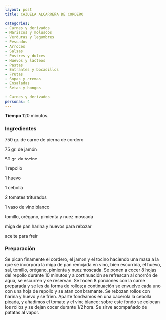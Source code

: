 ```yaml
---
layout: post
title: CAZUELA ALCARREÑA DE CORDERO

categories:
- Carnes y derivados
- Mariscos y moluscos
- Verduras y legumbres
- Pescados
- Arroces
- Salsas
- Postres y dulces
- Huevos y lacteos
- Pastas
- Entrantes y bocadillos
- Frutas
- Sopas y cremas
- Ensaladas
- Setas y hongos

- Carnes y derivados
personas: 4 
---
```

<b>Tiempo</b> 120 minutos.

<h3>Ingredientes</h3>
750 gr. de carne de pierna de cordero

75 gr. de jamón

50 gr. de tocino

1 repollo

1 huevo

1 cebolla

2 tomates triturados

1 vaso de vino blanco

tomillo, orégano, pimienta y nuez moscada

miga de pan harina y huevos para rebozar

aceite para freír

<h3>Preparación</h3>
Se pican finamente el cordero, el jamón y el tocino haciendo una masa a la que se incorpora la miga de pan remojada en vino, bien escurrida, el huevo, sal, tomillo, orégano, pimienta y nuez moscada. Se ponen a cocer 8 hojas del repollo durante 10 minutos y a continuación se refrescan al chorrón de agua, se escurren y se reservan. Se hacen 8 porciones con la carne preparada y se les da forma de rollos; a continuación se envuelve cada uno con una hoja de repollo y se atan con bramante. Se rebozan rollos con harina y huevo y se fríen. Aparte fondeamos en una cacerola la cebolla picada, y añadimos el tomate y el vino blanco; sobre este fondo se colocan los rollos y se dejan cocer durante 1/2 hora. Se sirve acompañado de patatas al vapor.

